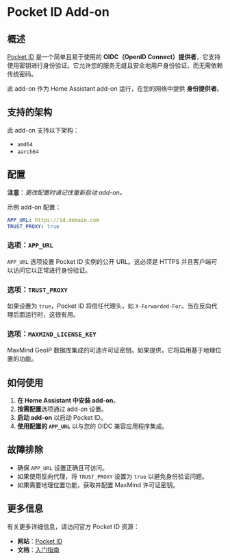 # Pocket ID Add-on

## 概述

[Pocket ID](https://pocket-id.org/) 是一个简单且易于使用的 **OIDC（OpenID Connect）提供者**，它支持使用密钥进行身份验证。它允许您的服务无缝且安全地用户身份验证，而无需依赖传统密码。

此 add-on 作为 Home Assistant add-on 运行，在您的网络中提供 **身份提供者**。

## 支持的架构

此 add-on 支持以下架构：

- `amd64`
- `aarch64`

## 配置

**注意**：_更改配置时请记住重新启动 add-on。_

示例 add-on 配置：

```yaml
APP_URL: https://id.domain.com
TRUST_PROXY: true
```

### 选项：`APP_URL`

`APP_URL` 选项设置 Pocket ID 实例的公开 URL。这必须是 HTTPS 并且客户端可以访问它以正常进行身份验证。

### 选项：`TRUST_PROXY`

如果设置为 `true`，Pocket ID 将信任代理头，如 `X-Forwarded-For`。当在反向代理后面运行时，这很有用。

### 选项：`MAXMIND_LICENSE_KEY`

MaxMind GeoIP 数据库集成的可选许可证密钥。如果提供，它将启用基于地理位置的功能。

## 如何使用

1. **在 Home Assistant 中安装 add-on**。
2. **按需配置**选项通过 add-on 设置。
3. **启动 add-on** 以启动 Pocket ID。
4. **使用配置的 `APP_URL`** 以与您的 OIDC 兼容应用程序集成。

## 故障排除

- 确保 `APP_URL` 设置正确且可访问。
- 如果使用反向代理，将 `TRUST_PROXY` 设置为 `true` 以避免身份验证问题。
- 如果需要地理位置功能，获取并配置 MaxMind 许可证密钥。

## 更多信息

有关更多详细信息，请访问官方 Pocket ID 资源：

- **网站**：[Pocket ID](https://pocket-id.org/)
- **文档**：[入门指南](https://pocket-id.org/docs/introduction/)